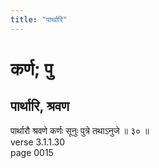```yaml
---
title: "पार्थारि"
---
```


# कर्ण; पु
## पार्थारि, श्रवण
पार्थारौ श्रवणे कर्णः सूनुः पुत्रे तथाऽनुजे ॥ ३० ॥<br />verse 3.1.1.30<br />page 0015

